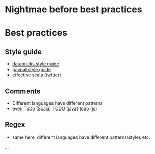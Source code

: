 # Nightmae before best practices

# Best practices

## Style guide

- [databricks style guide](https://github.com/databricks/scala-style-guide)
- [paypal style guide](https://github.com/paypal/scala-style-guide)
- [effective scala (twitter)](http://twitter.github.io/effectivescala/)

## Comments

- Different languages have different patterns
- even ToDo (Scala) TODO (java) todo (js)

## Regex

- same here, different languages have different patterns/styles etc.

...
